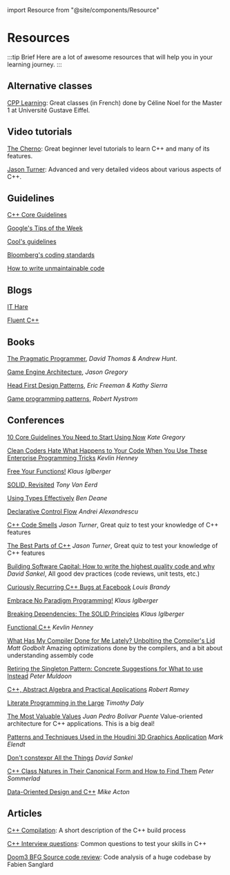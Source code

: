 import Resource from "@site/components/Resource"

# Resources

:::tip Brief
Here are a lot of awesome resources that will help you in your learning journey.
:::

## Alternative classes

[CPP Learning](https://laefy.github.io/CPP_Learning/): Great classes (in French) done by Céline Noel for the Master 1 at Université Gustave Eiffel.

## Video tutorials

[The Cherno](https://youtu.be/2BP8NhxjrO0?list=PLlrATfBNZ98dudnM48yfGUldqGD0S4FFb): Great beginner level tutorials to learn C++ and many of its features.

[Jason Turner](https://youtu.be/UYEyHlynkPc): Advanced and very detailed videos about various aspects of C++.

## Guidelines

[C++ Core Guidelines](https://isocpp.github.io/CppCoreGuidelines/CppCoreGuidelines)

[Google's Tips of the Week](https://abseil.io/tips/)

[Cool's guidelines](https://coollibs.github.io/home/docs/contributing/coding-guidelines)

[Bloomberg's coding standards](http://bloomberg.github.io/bde/knowledge_base/coding_standards.html)

[How to write unmaintainable code](https://github.com/Droogans/unmaintainable-code)

## Blogs

[IT Hare](http://ithare.com/)

[Fluent C++](https://www.fluentcpp.com/)

## Books

[The Pragmatic Programmer](https://pragprog.com/titles/tpp20/the-pragmatic-programmer-20th-anniversary-edition/), *David Thomas & Andrew Hunt*.

[Game Engine Architecture](https://www.gameenginebook.com/), *Jason Gregory*

[Head First Design Patterns](https://www.oreilly.com/library/view/head-first-design/0596007124/), *Eric Freeman & Kathy Sierra*

[Game programming patterns](https://gameprogrammingpatterns.com/), *Robert Nystrom*

## Conferences

[10 Core Guidelines You Need to Start Using Now](https://www.youtube.com/watch?v=XkDEzfpdcSg) *Kate Gregory*

[Clean Coders Hate What Happens to Your Code When You Use These Enterprise Programming Tricks](https://youtu.be/FyCYva9DhsI) *Kevlin Henney*

[Free Your Functions!](https://www.youtube.com/watch?v=WLDT1lDOsb4) *Klaus Iglberger*

[SOLID, Revisited](https://youtu.be/glYq-dvgby4) *Tony Van Eerd*

[Using Types Effectively](https://www.youtube.com/watch?v=ojZbFIQSdl8) *Ben Deane*

[Declarative Control Flow](https://www.youtube.com/watch?v=WjTrfoiB0MQ) *Andrei Alexandrescu*

[C++ Code Smells](https://www.youtube.com/watch?v=f_tLQl0wLUM) *Jason Turner*, Great quiz to test your knowledge of C++ features

[The Best Parts of C++](https://www.youtube.com/watch?v=iz5Qx18H6lg) *Jason Turner*, Great quiz to test your knowledge of C++ features

[Building Software Capital: How to write the highest quality code and why](https://www.youtube.com/watch?v=ta3S8CRN2TM) *David Sankel*, All good dev practices (code reviews, unit tests, etc.)

[Curiously Recurring C++ Bugs at Facebook](https://www.youtube.com/watch?v=lkgszkPnV8g) *Louis Brandy*

[Embrace No Paradigm Programming!](https://www.youtube.com/watch?v=fwXaRH5ffJM) *Klaus Iglberger*

[Breaking Dependencies: The SOLID Principles](https://www.youtube.com/watch?v=Ntraj80qN2k) *Klaus Iglberger*

[Functional C++](https://youtu.be/CIg6eyJv4dk) *Kevlin Henney*

[What Has My Compiler Done for Me Lately? Unbolting the Compiler's Lid](https://www.youtube.com/watch?v=bSkpMdDe4g4) *Matt Godbolt* Amazing optimizations done by the compilers, and a bit about understanding assembly code

[Retiring the Singleton Pattern: Concrete Suggestions for What to use Instead](https://www.youtube.com/watch?v=K5c7uvWe_hw) *Peter Muldoon*

[C++, Abstract Algebra and Practical Applications](https://youtu.be/632a-DMM5J0) *Robert Ramey*

[Literate Programming in the Large](https://www.youtube.com/watch?v=Av0PQDVTP4A) *Timothy Daly*

[The Most Valuable Values](https://youtu.be/_oBx_NbLghY) *Juan Pedro Bolivar Puente* Value-oriented architecture for C++ applications. This is a big deal!

[Patterns and Techniques Used in the Houdini 3D Graphics Application](https://youtu.be/2YXwg0n9e7E) *Mark Elendt*

[Don't constexpr All the Things](https://youtu.be/NNU6cbG96M4) *David Sankel*

[C++ Class Natures in Their Canonical Form and How to Find Them](https://youtu.be/PedVlux_p-k) *Peter Sommerlad*

[Data-Oriented Design and C++](https://youtu.be/rX0ItVEVjHc) *Mike Acton*

## Articles

[C++ Compilation](https://github.com/green7ea/cpp-compilation): A short description of the C++ build process

[C++ Interview questions](https://www.codingame.com/work/cpp-interview-questions/): Common questions to test your skills in C++

[Doom3 BFG Source code review](https://fabiensanglard.net/doom3_bfg/): Code analysis of a huge codebase by Fabien Sanglard